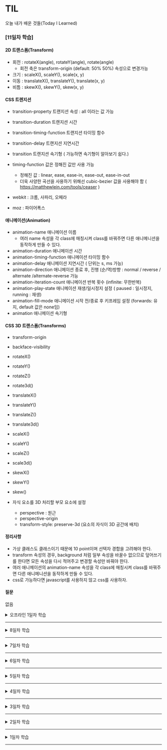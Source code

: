 # TIL
오늘 내가 배운 것들(Today I Learned)

### [11일차 학습]


#### 2D 트랜스폼(Transform)

  - 회전 : rotateX(angle), rotateY(angle), rotate(angle) 
    - 회전 축은 transform-origin (default: 50% 50%) 속성으로 변경가능
  - 크기 : scaleX(), scaleY(), scale(x, y)
  - 이동 : translateX(), translateY(), translate(x, y)
  - 비틈 : skewX(), skewY(), skew(x, y)

#### CSS 트렌지션
  - transition-property        트랜지션 속성 : all 이라는 값 가능
  - transition-duration        트랜지션 시간
  - transition-timing-function 트랜지션 타이밍 함수
  - transition-delay           트랜지션 지연시간
  - transition                 트랜지션 속기형 ( 가능하면 속기형이 알아보기 쉽다.)
  
  - timing-function 값은 정해진 값만 사용 가능 
    - 정해진 값 : linear, ease, ease-in, ease-out, ease-in-out
    - 더욱 사양한 곡선을 사용하기 위해선 cubic-bezier 값을 사용해야 함 ( https://matthewlein.com/tools/ceaser )

  - webkit : 크롬, 사파리, 오페라 
  - moz : 파이어폭스

#### 애니메이션(Animation)
  - animation-name             애니메이션 이름
    - 여러 name 속성을 각 class에 매칭시켜 class를 바꿔주면 다른 애니메니션을 동작하게 만들 수 있다.
  - animation-duration         애니메이션 시간
  - animation-timing-function  애니메이션 타이밍 함수
  - animation-delay            애니메이션 지연시간 ( 단위는 s, ms 가능)
  - animation-direction        애니메이션 종료 후, 진행 (순/역)방향 : normal / reverse / alternate /alternate-reverse  가능
  - animation-iteration-count  애니메이션 반복 횟수 (infinite: 무한반복)
  - animation-play-state       애니메이션 재생/일시정지 설정 ( paused : 일시정지, running : 재생)
  - animation-fill-mode        애니메이션 시작 전/종료 후 키프레임 설정 (forwards: 유지, default 값은 none임) 
  - animation                  애니메이션 속기형
 
#### CSS 3D 트랜스폼(Transforms)
  - transform-origin
  - backface-visibility 

  - rotateX()
  - rotateY()
  - rotateZ()
  - rotate3d()

  - translateX()
  - translateY()
  - translateZ()
  - translate3d()

  - scaleX()
  - scaleY()
  - scaleZ()
  - scale3d()

  - skewX()
  - skewY()
  - skew()
 
- 자식 요소를 3D 처리할 부모 요소에 설정
  - perspective : 원근
  - perspective-origin
  - transform-style: preserve-3d (요소의 자식이 3D 공간에 배치)  

#### 정리사항
- 가상 클래스도 클래스이기 때문에 10 point이며 선택자 경합을 고려해야 한다.
- transform 속성의 경우, background 처럼 일부 속성을 바꿀수 없으므로 덮어쓰기를 한다면 모든 속성을 다시 적어주고 변경할 속성만 바꿔야 한다.
- 여러 애니메이션의 animation-name 속성을 각 class에 매칭시켜 class를 바꿔주면 다른 애니메니션을 동작하게 만들 수 있다.
- css로 가능하다면 javascript를 사용하지 않고 css를 사용하자.

#### 질문
없음

<details>
<summary> 오프라인 1일차 학습</summary>

### html5 등장
- content 모델이라는 개념이 등장
  - ul 태그 밑에는 li 태그만 속함
- outline 알고리즘이 이전에는 '암묵적'으로 사용되다가 명시적으로 도입됨
  - 암묵적인 div 태그를 이용하다가, section 태그 이용

### CSS
-  css 에서 가중 중요한 3가지는 상속, 겹침, 우선순위이다. (겹침이 심해지면 성능이슈가 발생함)
- !important 의 경우 동적인 스타일을 부여하는 경우에만 예외적으로 사용해야함

### 정리

- acronym ( 두문자어 ) 태그는 현재 사용되지 않음
- CSS3, CSS4, HTML5 등의 의미는 사실상 마케팅 용어이며 CSS는 현재 모듈단위로 구성되어 버전업데이트 중
- css3test.com 로 현재 사용하고 있는 브라우저의 CSS3 지원률을 파악가능
- header.appHeader 의 형식은 react에서 사용되고 있는 클래스 형식임

- header 와 nav 는 분리하여도 되고, header 안에 nav를 속하게 해도 되나 분리하는 편이 좋음.
- WAI-ARIA 를 간단히 공부하였으며, role 속성을 부여하여 달성함
  - header : banner
  - nav : navigation
  - main : main
  - footer : contentinfo

- 항상 디자인 순서가 마크업 순서가 아니다. 마크업 순서는 논리적인 순서로 진행되어야 함.
  - 예로 들어 회원가입 페이지
  - 디자인 순서 : 아이디 -> 패스워드 -> 로그인버튼 로그인  ->  상태 유지
  - 논리적인 순서 : 아이디 -> 패스워드 -> 로그인 상태 유지 -> 로그인버튼

- CSS 클래스 네이밍은 BEM 방식을 이용한다. ( Camel Case  )
  - 클래스__속성--인터렉션

- 전역 속성 
  - lang, class, id, title, style, data-??
- 모바일을 우선하여 디자인 하는 것이 좋다. (mobile First)



</details>

---

<details>
<summary> 8일차 학습</summary>

#### 박스모델

- css 의 display 속성으로 지정
- Block : Flow Contents
  - 너비, 높이 지정 가능
  - BOX 종류
    - margin-box   --  외부 공간 박스
    - border-box   --  테두리 공간 박스
    - padding-box  --  내부 공간 박스
    - content-box  --  콘텐츠 공간 박스
    - positon-box 도 존재

- Inline : Phasing Contents
  - 너비, 높이 지정 불가능

- Inline-block 존재




#### 정리사항
- content, padding, border 모두 색상 적용 가능
- margin 만 음수 설정 가능
- inline box는 좌-우 의 경우 padding, margin은 설정 가능하나, 상하는 불가능(엄밀하게 이야기하면 공간은 설정이 되나 해당 공간이 벌어지지 않는다!)


#### 질문
- 블렌디드 러닝 연관 과정에 보면 이번주 토요일(4.11) 오프라인 강의 일정이 있는데,  일정대로 오프라인 수업 진행하는건지 궁금합니다!


#### 느낌점

</details>

---

<details>
<summary> 7일차 학습</summary>

#### 상속

- 상속 되는 속성(글자색, 글자 디자인에 관련된 것)
    - color, font-size , font-family, letter-spacing, strong

- 상속되지 않는 속성(공간에 관련된 것)
    - outline, margin, border, padding

#### 우선적용 규칙
- 요소 선택자(0,0,0,1) < 클래스 선택자(0,0,1,0) < ID 선택자(0,1,0,0) < 인라인 스타일(1,0,0,0) 
- *, >, +, ~ 등의 콤비네이터와 :not() 가상클래스는 특성에영향을 주지 않는다.
- 아래는 예시(한번씩 눈으로 확인해보자)
    - \* ---- 0000
    - a ---- 0001
    - a.link ---- 0011
    - li:nth-child(2) a:hover ---- 0022
    - .nav:nth-child(2) a:hover ---- 0031
    - #outer a ---- 0101
    - #outer #inner a ---- 0201
    - style="color: tan" ---- 1000
- Q : class 속성 개수가 11개면 id 속성 보다 우선할까요? 
    - A : class 속성 값의 개수가 아무리 많아도 id 속성 보다 중요성이 떨어짐.
    - Importance
    - Specificity
    - Source order

- Typography
    - 폰트에 영향을 주는 속성
        - font-family, font-size, font-weight, font-style, color
        - color 를 표현하는 방법 : color keyword, hex color, rgb color, hsl(180,50%,60%, 1)
    
    - 웹 안전 폰트
        - Arial 고딕(sans-serif)
        - Verdana 고딕(sans-serif)
        - Courier New 코드체(공간이 동일)(monospace)
        - Georgia 명조체(serif)
        - Times New Roman 명조체(serif)
        - Trebuchet MS 명조체(serif)

    - 저작권 없는 폰트 
        - fonts.google.com

    - text 레이아웃 속성

        - line-height 행간 (기본값 : 1.25)
        - letter-spacing 자간 ( 기본값은 : 0)
        - word-spacing 어간 : 단어사이 간격
        - text-align 
        - text-indent 들여쓰기 
        - text-transform : uppercase,  lowercase
        - font-variant: small-caps(대문자는 큰 대문자, 소문자는 작은 대문자), all-small-caps(모두 작은 대문자로 변경) ( 한글은 당연히 적용 안됨)
        - text-decoration : underline overline line-through(\<s>\</s>)
        

        - white-space : nomal -> 기본값
        - white-space : pre -> 입력한 그대로
        - white-space : pre-line -> 들여쓰기만 제거
        - white-space : norwap -> 한줄로 길게 쓰임( 줄바꿈 문자를 인식 안 하는듯?)
        
        - word-break : 단어의 분리를 어떻게 할 것인지 결정
        - word-wrap : 박스의 가로 영역을 넘친 단어 내에서 임의의 분리 여부를 결정하여 불바꿈 관여
        
        - text-shadow : 4px 4px 0px #9bdbde (x, y, blur, spread, color) ( 멀티도 가능함)

#### 정리사항
- !important 가능하면 사용하지 말자.
- 가상 클래스도 클래스이므로 우선적용 규칙에서 "10 point" 적용.
- woff = web open font format 
- line-height 은 가능한 1.5 이상
- 자간보단 어간이, 어간보단 행간이 커야한다.

#### 질문
- 개발을 하다보면 "고객측이 브라우저 확대/축소도 고려해야 하지 않느냐?"고 이야기 할 때가 있습니다. (반응형이 아니라 ctrl 누른 상태에서 마우스 스크롤로 변경하는 브라우저 확대/축소 입니다.)
- 질문 1 : 보통 확대 / 축소에서 문제가 되는 부분은 축소이고, 이때 어디까지 고려하는지 궁금합니다. ex) 90, 80, 75, 67, 50% ..
- 질문 2 : 관련 문제를 해결하면서 저는 이제 font는 rem 단위로 padding, margin 등의 font크기에 영향받는 부분은 em 단위로, line-height 는 1.2같은 비율로 적용하라고 합니다. 혹시 이와같은 방법이 맞는 해결인지 궁금합니다. 아니라면 어떤 부분을 고려해야하는지 궁금합니다.


#### 느낌점
- 크롬 개발자 도구에서 불투명한 css는 상속받은 것이 아니다. (체크가 되어 있어도 적용된 것이 아니다.)

</details>

---

<details>
<summary> 6일차 학습</summary>

#### CSS

- 표준화 단계
    - FPWD	First Public Working Draft
    - WD	Working Draft
    - CR	Candidate Recommendation
    - PR	Proposed Recommendation
    - REC	Recommendation
    - SPSD	Superseded Recommendation

#### 기본 문법

- 구성 : 대상 선택자, 속성, 값, 
- 적용 방식

    1. Internal Style  : html 코드에 직접 작성하는 방식으로 body가 아니라 head 태그에 넣어야 한다. 또한 MIME type은 생략 가능
    2. Inline Style : 요소 내부에 인라인 형태로 작성
    3. External Style link 요소로 사용
    ```html
    <link href="css/style.css" type="text/css" rel="stylesheet"/>
    ```
#### 선택자

- 심플 선택자 
    - 종류 : element type selector, Grouping selector, Universal selector, class selector(단락요소), multi class selector, id selector,  descendant selector

- Attrivute Selector (속성 선택자)
    - img[alt*="css"] 
    ```html
    <abbr alt="htmlcssjavascript" src="love.jpg" >
    ```

    - [shape][title] 
    ```html
    <area shape="" coords="" href="" title="">
    ```

    - 아래는 모두 태그는 관계 없이 작동 ( 정규표현식과 비슷하게 작동)
    ```css
    [href^="http://"] { ... }
    [src$=".svg"]     { ... }
    [src*="phone"]    { ... }
    ```

- 가상 클래스

    - :link         { ... }
    - :visited      { ... } 

    - :hover        { ... }
    - :active       { ... } : 선택시 작동

    - :focus        { ... } : 키보드 속성
    - :focus:hover  { ... }
    - :focus:active { ... }

    - :first-child  { ... }
    - :last-child   { ... }
    - :nth-child(n) { ... } : even, odd 사용 가능, n은 1이 아니라 10터 시작됨.
    https://developer.mozilla.org/ko/docs/Web/CSS/:nth-child
    - :lang(ko)     { ... } : 보통 font 변경시 사용

- 가상 요소 선택자(Pseudo Element)
  - :: 2개가 가상 요소
  - 종류
    - ::first-letter {...}
    - ::first-line {...}
    - ::before {...}
    - ::after {...}
  
#### 정리사항
- 네트워크 탭으로 css 불러왔는지 확인하고 파일 이름이 붉은색이면 이상 상태
- user agent stylesheet 는 웹브라우저가 기본적으로 제공하는 것
- abbr 태그를 사용하고 그때 title 속성으로 툴팁을 사용
- class 의 경우 속성 선택자를 사용하면 정확히 일치되지 않거나, 순서가 바뀐경우 인식을 못한다. 항상 class 선택자를 사용하자. 

    ```html
    <p class='note box'></p> <!-- 불일치 -->
    [class="note"] {...} 
    <p class='box note'></p> <!-- 불일치 -->
    [class="note box"] {...}
    ```
- html 과 다르게 css는 대소문자 구분
- parent:nth-child(n) : 부모의 n번째 자식이라는 의미
- element:nth-of-type(n) : 같은 유형(element)의 n번째 형제라는 의미
 
  
#### 질문

- 개인적으로 before/ after 이용해서 원이나 삼각형을 문장 앞에 사용하곤 했었는데, 실제로 권장되는 건지 궁금합니다.
  ```css
  .p-tag::before{
     content: '';
     display: inline-block;
     width: 15px;
     height: 15px;
     -moz-border-radius: 7.5px;
     -webkit-border-radius: 7.5px;
     border-radius: 7.5px;
     background-color: black;
  }
  ```

- SCSS를 배워서 실무에 적용하려고 하는데, 강사님은 Less 나 SCSS를 사용하시는지 궁금합니다.

#### 느낌점
- pseudo : 논문에서 자주 보이지만 가볍게 넘어갔던 용어인데, p가 묵음이라 "수도 코드", "의사 코드" 라고 사용되는 듯.
- "가상 요소"와 "가상 클래스"를 구분없이 가상클래스라고 부르고 있었는데 확실히 구분해야겠다. ( :은 가상 클래스, ::가상요소)

</details>

---


<details>
<summary> 5일차 학습</summary>

#### 인터랙티브 요소

- details 요소
  - ( 각주는 적합하지 않고 \<a>을 이용해 해쉬를 이용해 하단의 id값과 연결 )
  - open 속성을 사용하면 기본적으로 펼쳐서 사용됨
  - summary 요소와 함께 사용

- dialog
  - open 속성을 사용하면 기본적으로 펼쳐서 사용됨
  

#### 스크립팅 요소들

- type 존재하나 html5에서는 생략 가능
- src 속성을 이용해 .js 코드를 불러올 수 도 있음.
- \<style> 태그를 이용해 css코드 작성
- link 태그를 이용해 css코드도 불러올 수 있음.
```html
<link rel="stylesheet" href="css/app/css">
```

- noscript ( 크롬 디버깅 설정에는 disable javascript 뿐만 아니라 다양한 설정값이 존재 )
- canvas 

#### 유저 인터랙션 속성

- hidden ( 모든 html 요소에 가능)
- 기본적으로 포커스 가능한 요소들 (참고: https://allyjs.io/data-tables/focusable.html)
  - 폼 컨트롤 요소들           : input, button, textarea, select 등
  - href 속성을 가진 요소들     : a, area
  - controls 속성을 가진 요소들 : video, audio
- tabindex 
  - 1이상 : 탭 포커스 순서를 설정한다.
  - 0 : 포커스를 가지지 않는 요소에 부여함 ( ex \<div>)
  - -1 : 포커스를 가진 요소들을 제외함

- accesskey 속성
  - 모든 HTML 요소는 accesskey 속성을 가질 수있다. 속성 값은 키보드 단축키로 설정된다.
  - 하지만 accesskey 속성의 단축키는 브라우저와 운영체제 플랫폼에 의존하고 있어 운영체제마다 사용자 경험이 달라진다. 쉽게 말해 Windows 사용자와 Mac OSX 사용자가 사용하는 단축키는 달라진다. (iPhone과 Android 사용자 경험이 다른 것처럼)
  - [브라우저 × 운영체제 플랫폼]
  - Windows
    - Chrome  : Alt + 단축키
    - IE      : Alt + 단축키
    - Safari  : Alt + 단축키
    - Opera   : Alt + 단축키
    - Firefox : Alt + Shift + 단축키
  - Mac OSX
    - Chrome  : Control + Alt + 단축키
    - Safari  : Control + Alt + 단축키
    - Opera   : Control + Alt + 단축키
    - Firefox : Control + 단축키
  - Linux
    - Chrome  : Alt + 단축키
    - Opera   : Alt + 단축키
    - Firefox : Alt + Shift + 단축키

  [사용 예시]
  ```html        
  <button type="button" class="button is-collect" accesskey="C" onclick="collect()"> 수집</button>  
  ```


- draggable 속성
  - MDN 문서를 보니 draggable 은 Boolean이 아니라 enumerated 이기 때문에 ture, false 를 반드시 적어야 한다고 적혀있다. 열거형 이라는 것이 enum같은 것으로 추정되는데 구체적인 설명이 없어서 암기해야겠다.

#### 문서 메타데이터 요소들

- 문서의 제목과 스타일시트, 스크립트 링크 또는 선언을 포함하는 문서의 일반적인 정보(메타데이터)를 제공한다. 대부분 브라우저는 마크업에서 <head> 요소가 생략될 경우, 자동으로 <head> 요소를 생성하지만 일부는 그렇지 않다.

- 자동으로 <head> 요소를 생성하지 않는 브라우저 환경
  - Android <= 1.6
  - iPhone  <= 3.1.3
  - Opera   <= 9.27
  - Safari  <= 3.2.1.
  - Nokia 90

- title : 브라우저의 타이틀 바(Title Bar)나 페이지 탭에 보여지는 문서의 제목을 정의. 텍스트만 포함할 수 있으며 포함된 태그들은 해석되지 않음.

- 속성들을 일일이 설명하지 않고 아래의 예시 코드로 표현함
  ```html
  <!DOCTYPE html>
  <html lang="ko-KR">
    <head>
      <meta charset="UTF-8">
      <title>HTML 메타데이터(Metadata) 요소들</title>
      <meta name="application name" content="어플리케이션 이름 정의">
      <!--웹 페이지에서 실행중인 웹 애플리케이션 이름 정의. 
      간단한 웹 페이지는 application-name 메타를 정의해서는 안됨. -->
      <meta name="description" content="웹페이지 내용을 요약해서 기술">
      <meta name="keywords" content="웹페이지의 주요 키워드를 콤마(,) 로 구분하여 작성.">
      <meta name="author" content="웹페이지 제작자">
      <meta name="robots" content="index">
      <meta name="viewport" content="width=device-width,  initial-scale=2">
    </head>
    <body>
    </body>
  </html>
  ```
- \<base> 요소를 이용하여 href 의 base주소를 설정가능하다.
- \<link> 요소를 이용해 css을 가져올 때 title을 부여하여 스타일을 변경할 수도 있는데 크롬에서는 불가능하다.




  
#### 질문
- hidden 속성과 css 의 "display : none" 시각적 효과는 비슷한데 어떤 차이가 있는지 궁금합니다.


#### 느낌점
- meta태그에서 "application-name" 은 간단한 웹 페에지는 적용할 수없다고 하였는데, 여기저기 찾아보니 gmail.com 에 application-name 이 적용되어 있다. 

- \<style>에서 scoped 는 대부분의 브라우저에서 지원되지 않는 기능이라고 설명들었다. 다만 vue.js를 주로 쓰는 나에게는 매우 친숙한 속성값이다.

- details, summary의 경우는 TIL 과제를 하며 다른사람들의 과제를 참고하다가 다른 분들이 일자별로 details 태그를 이용하며 분리하는 것을 보고 따라하며 배웠다.

- 항상 다이얼로그는 div요소를  z-index, display: none, position: absolue 등의 css 와 js를 이용해 만들었는데, \<dialog> 태그가 있었다니 다음에 사용해봐야겠다.

- 논리적인 흐름이 중요하다. markup의 순서 즉 먼저 등장하는 것이 우선시된다. 그러므로 img요소의 tabindex 요소를 0이 아닌 양수로 주는 것은 권장되지 않는다.

- 접근성 관점에서 웹페이지 내 "드래그앤드드롭"을 구현하면 마우스없이 키보드로도 가능하게 해야한다.

</details>

---

<details>
<summary> 4일차 학습</summary>

#### 테이블 요소

- table은 항상 제목(caption) 을 가진다. ( MDN 사이트을 보니 선택인듯)
- table, caption, column, th, dh, tr, colspan,
- 전맹 시각자의 경우 table은 매우 이해하기 어렵기 때문에 구조화를 잘해야 한다.
- table 의 border 속성은 표현이라 사용이 권장되지 않는다. (가능한 표현은 css을 통해서 해야한다.)
- 가장 좋은 테이블 디자인은 단순해서 이해하기 쉽게 만드는 것이며 테이블 내 테이블을 중첩해서는 안된다. 
- 테이블을 레이아웃(배치) 목적으로 사용해서는 안된다. 
- 테이블 내용이 복잡하여 설명이 필요하다면 아래 두가지 방법 중 하나를 선택 해야한다. 
  - 1. aria-describedby 속성으로 표에 대한 자세한 설명단락의 id와 연결시킨다.
    ```html
    <p id="compare-shoes-table">테이블 내용에 대한 설명 블라블라~</p>
    <table aria-describedby='compare-shoes-table'>
      <caption>성인 남성 운동화 사이즈표</caption>
      <tr>
        <th></th>
        <th></th>
        <th></th>
        <th></th>
        <th></th>
      </tr>
      <tr></tr>
      <tr></tr>
    </table>
    ```
  - 2. \<figure> 요소에 aria-labelledby 속성을 사용해 제목(caption과 연결시킨다.)
  
    ```html
    <figure aria-labelledby="compare-shoes-table">
    <p >테이블 내용에 대한 설명 블라블라~</p>
    <table>
      <caption id="compare-shoes-table">성인 남성 운동화 사이즈표</caption>
      <tr>
        <th></th>
        <th></th>
        <th></th>
        <th></th>
        <th></th>
      </tr>
      <tr></tr>
      <tr></tr>
    </table>
    </figure>
    ```  
    
- th 요소
  - 테이블 셀 제목(header cell in a table)으로 행(tr) 내부에 포함되어야 한다.
  - 속성
    - scope: 행(row) 또는 열(col), 행그룹(rowgroup), 열그룹(colgroup)의 제목임을 명시
    - abbr: 제목이 길어 축약(Abbreviation)이 필요할 때 사용
    - colspan: 열(column)을 그룹 지을 때 사용
    - rowspan: 행(row)을 그룹 지을 때 사용 (보통 1행 1열)

- td 요소
  - 테이블 셀 내용(data cell in a table)으로 행(tr) 내부에 포함되어야 한다.
  - 속성
    - colspan: 열(column)을 그룹 지을 때 사용
    - rowspan: 행(row)을 그룹 지을 때 사용
    - headers: 셀 제목을 하나 이상 연결하여 읽기 용이하도록 구성할 때 사용, 스크린 리더가 순서대로 읽음.
    
- thead 요소
  - 테이블 행 블록(row block) 내에 제목 열 그룹(column headers)으로 구성할 경우 사용한다. 
  - 선택적(option)으로 사용한다. (필수 아님)

- tbody 요소
  - 행 블록 내에 테이블 데이터로 구성할 때 사용한다. 
  - 선택적(option)으로 사용한다. (필수 아님)
  - 기본적으로 브라우저가 알아서 묶어만들어주기도 함

- tfoot 요소
  - 행 블록 내에 열 요약(column summaries)로 구성할 때 사용한다. 
  - 선택적(option)으로 사용한다. (필수 아님)

- col 요소
  - 테이블 열(column)을 하나 이상 묶고자 할 때 사용한다.
  - 일반적으로 colgroup 요소 내부에 포함시킨다.
  - 선택적(option)으로 사용한다. (필수 아님)
  - 속성
    - span: 열 묶음 개수 설정

- colgroup 요소
  - 테이블 열(column) 그룹을 만들고자 할 때 사용한다.
  - 내부에 col 요소를 포함하거나, 포함하지 않을 수 있다.
  - 선택적(option)으로 사용한다. (필수 아님)
  - 속성
    - span: colgroup 요소가 col을 포함하지 않을 경우, 열 묶음 개수 설정    

#### form , input , button 등의 폼 요소

```html
<form action="https://formspree.io/your@email.com" method="POST">
  <label>이름 <input type='text' name="user_name"  placeholder="이민주" maxlength='4'></label>
</form>
``` 
- name : 서버에 값을 전송할 때 사용됨
- label 태그의 for 속성 유무
  - for 속성을 사용하지 않으면 \<label>태그 내부에 \<input> 사용
  - for 속성을 사용하면 \<label> 과 \<input>을 분리 가능 => 다만 이때에는 반드시 label태그의 for 속성과 input 태그의 id 속성이 동일해야함
    ```html
    <form action="https://formspree.io/your@email.com" method="POST">
      <label for='_user_name'>이름 </label>
      <input type='text' _id="_user_name" name="user_name"  placeholder="이민주" maxlength='4'>
    </form>
    ```

- input
  - 속성
    - name
    - placeholder
    - value : 실제 값
    - readonly : 읽기 전용
    - required : 필수 입력 사항
    - disabled
    - minlength
    - maxlength
    - list
  - type
    - text
    - password
    - checkbox
    - radio : label 로 묶으면 레이블을 클릭해도 선택이 된다. default의 의미로 checked 속성 추가가능하며 반드시 name값이 동일해야 한다.
    - file : File 전송시에 from 요소의 enctype="multipart-formdata" 을 추가 및 method는 POST 설정.
    - submit : button 태그를 사용하지 않고 input 태그로 사용. 이때 value 속성으로 text 입력
    - button 
    - image : image 타입을 이용해 이미지 버튼을 만들 수 있음.
    - reset
    - hidden : 사용자에게 보여지지 않고 데이터 전송
    - search : x 표시 가능
    - url : datalist 요소( option 태그도 )를 이용하여 list 속성을 통해 listing 가능
    ```html
    <p>
      <label> 이동할 웹주소<input list="url_ex" type="url" name="user_url" ></label>
      <datalist>
        <option value="http://naver1.com"></option>
        <option value="http://naver2.com"></option>
        <option value="http://naver3.com"></option>
        <option value="http://naver4.com"></option>
      </datalist>
    </p>
    ```
    - tel : 전화번호도 datalist 사용가능
    - email
    - date
    - month
    - week
    - time
    - datetime-local
    - number : min, max, step(한번 올릴 때 마다 단위), value로 초기값 설정 가능
    - range : min, max, step(한번 올릴 때 마다 단위), value로 초기값 설정 가능
    - color : value 을 통해 초기값 설정 가능

- datalist
  - 데이터 목록 요소 컨테이너 컨트롤.
  - 내부에 \<option> 요소를 사용해 항목을 만든다.

- button
  - 버튼 폼 컨트롤로 사용자의 인터랙션을 받아 액션을 트리깅(방아쇠) 처리함.
  - contents 값으로 "생성 버튼" 이런식으로 넣으면 안됨 => 스크린리더가 버튼태그를 버튼으로 읽으므로 "생성 버튼 버튼" 으로 읽음
  - type
    - submit
    - button : 일반 버튼
    - reset : 초기화
    
  ```html
  <button type="submit"></button>
  ```



- select, option, optgroup
  - 드롭 다운 메뉴(옵션을 선택 할 수 있는) 컨트롤을 말함. 내부에 \<option> 요소를 포함하여 사용자에게 선택할 수 있도록 한다. \<option>을 묶어 그룹으로 만들고자 한다면 \<optgroup> 요소를 사용하고, label 속성을 사용해 그룹 이름을 설정한다.
  
  - select
  - 속성
    - name
    - multiple
    - disabled
    - required
    - size

  - option
    - \<select>, \<datalist>, \<optgroup> 내부에 포함 가능한 컨트롤로 항목을 만드는데 사용됨.
    - 속성
      - value
      - selected
      - label
      - disabled
      
  - optgroup
    - \<option> 컨트를을 그룹지을 때 사용됨.
    - 속성
      - disabled
      - label
  ```html      
  <p>
    <label for="user_hobby">취미</label>
    <select name="user_hobby" id="user_hobby" required>
      <option value="0">없음</option>
      <optgroup label="구기종목">
        <option value="1" selected>축구</option>
        <option value="2" label="basketball" disabled>농구</option>
      </optgroup>
      <optgroup label="문화생활" disabled>
        <option value="3">독서</option>
        <option value="3">영화관람</option>
      </optgroup>
    </select>
  </p>
  ```

- textarea
  - 멀티라인 일반 텍스트 편집 컨트롤을 말한다.
  - type
    - name
    - placeholder
    - rows : 높이
    - cols : 글자의 개수
    - readonly
    - required
    - disabled
    - minlength
    - maxlength
  - css
    - resize : none 속성으로 UI 변경할 수 없도록 만듬.

  ```html
  <div>
    <label for="user_comments">코멘트</label>
    <p>
      <textarea name="user_comments" id="user_comments" cols="24" rows="5">남기고 싶은 말을 작성해주세요<textarea>
    </p>
  </div>
  ```

- fieldset
  - 하나 이상의 폼 컨트롤을 그룹화 하는데 사용됨.
  - 속성    
    - name
    - disabled
- legend
  - \<fieldset> 컨트롤의 레이블(이름)을 설정하는 컨트롤.

  ```html
  <fieldset name="user_acount">
    <legend>사용자 계정</legend>
  </fieldset>
  ```

- output
  - 계산된 결과를 출력하는 컨트롤.
  - 속성
    - name
    - for
      
  ```html        
  <form oninput="result_sum.value = parseInt(n1.value + n2.value, 10)">
    <p>
      <input type="number" name="n1" value="4"> +
      <input type="number" name="n2" value="10"> =
      <output name="result_sum">14</output>
    </p>
  </form>
  ```
- progress
  - 작업의 완료 진행 상황을 표시하는데 사용되는 컨트롤.
  - 속성
    - value
    - max
  

  ```html
  <progress value="10" max="100">10%</progress> 
  <!-- 아직 10% 라는 content가 반영 안됨 -->
  ```
- meter
  - 알려진 범위 내에서의 스칼라 측정 또는 분포 비율을 나타내는 컨트롤. (게이지(gauge)라고도 불림)
      디스크 사용 현황, 쿼리 결과의 관련성, 특정 후보에 대한 투표율 등이 해당됨.
  - 속성
    - value
    - min
    - max
    - low
    - high
    - optimum

  ```html
  <meter value="20" min="5" max="40">20</meter>
  <!-- 아직 20 이라는 content가 반영 안됨 -->
  ```
  
#### 질문
없음

#### 느낌점
form과 관련된 많은 타입들을 배웠다.
또한 가장 좋은 테이블 디자인은 단순해서 이해하기 쉬운 디자인이라는 것 ! 그리고 테이블 내 테이블을 중첩해서는 안된다는 말을 기억해야겠다.

</details>

---


<details>
<summary> 3일차 학습</summary>

#### 컨테이너 요소

- 적절한 시맨틱 요소가 없을때만 div, span 사용
- div
  - div : division 의 약자
  - block 컨테이너 (html5 에서는 flow)
  - block 요소( h1~6, p, blockquote, section )

- span
  - 인라인 요소( a, strong, em, b, i )
  - 인라인 요소는 블록요소를 감쌀 수 없다.



#### 텍스트 레벨 요소


- 아래 첨자 : \<sub>  subscript text 
- 위 첨자 : \<sup>  superscript text ( ex) 각주 )
- 텍스트 하이라이트 : \<mark>
- 축약어 : \<abbr> Abbreviation
- 취소선 : \<s> strikethrough 
- 시간 /날짜 요소 : \<time> 기계가 이애할 수 잇는 형태로 날짜나 시간을 나타냄


#### 그룹핑 요소

- address 
  - 조직의 정보

```html
<address>
  서울특별시 강남구 삼성로 648 SM ENTERTAINMENT
  Communication Center 대표전화 <a href="tel:+82262409800">02 6240 9800</a>   
  대표 : 한세민, 남소영 사업자번호 <a href="https://goo.gl/XqFuCC">114 81 63109</a> 
  <small>Copyright©2013 SM ENTERTAINMENT Co., Ltd. ©All rights reserved.</small>
</address>
```

- pre ( preserved 의 약자이며 code 의 경우 \<code> 이용) 
  - 이메일, 빈줄이 표시된 단락, 아스키코드
  - 컴퓨터 코드, 출력, 키보드 블록을 나타내기 위해 pre 요소는 code, samp, kbd 요소와 함께 사용 가능

```html
<pre>
____  ∧ ∧
   |＼ /(´～`)＼&lt변화구
   |　|￣￣￣￣￣|
   |　|＝みかん＝|
 ＼|＿＿＿＿＿|
</pre>
<pre>
<p>다음은 패널(Panel) 생성자 함수(Constructor Function) 입니다.</p>
function Panel(element, canClose, closeHandler) {
  this.element = element;
  this.canClose = canClose;
  this.closeHandler = function () { if (closeHandler) closeHandler() };
}
</pre>
```




#### 임베디드 요소

- embed, object, param 는 자주 사용되지 않음

- picture
  - source, img 모두 가능하다.
  - img를 포함하는 컨테이너 요소이며 모던 브라우저에서는 다양한 디바이스에 대응하기 위해 source 요소를 사용가능하다.

```html
<picture>
  <source srcset='media/image1~~~' type='image/png' media="(min-width:900px)">
  <source srcset='media/image2~~~' type='image/png' media="(min-width:600px)">
  <img src='media/image3~~~' alt='웃는 고양이'>
</picture>
```

- video
  - 속성으로 src, poster, preload, controls, autoplay, loop, muted 존재 
```html
<video
  src='media/video/~~'
  poster='media/~~.png'
  controls autoplay loop muted>
  <p>
    HTML5 <code>video</code> 요소를 지원하지 않는 구형 웹브라우저를 사용중입니다.
    <a href='http://outdatedbrowser.com/ko'>최신형 브라우저로 업데이트</a> 하세요.
  </p>
</video>
```

- Audio
  - control 속성이 없으면 audio control이 기본적으로 보이지 않음.
  - 아래 코드는 figcaption 내부에 audio태그를 넣고 width를 동일하게 하여 디자인된 화면을 구성 (control의 가로폭이 300px )
  - https://caniuse.com/#search=mp3 ( 결론적으로 mp3, mp4 를 사용하면 되므로 더이상 내부에 source 를 이용해 다양한 포멧을 사용할 필요 없음.)

```html
<figure>
  <img src='media/image/~~~.png alt='비행기' width='300' height='300'>
  <figcaption>
    <audio src='media/~~~.mp3' controls>
      <p>
        HTML5 <code>video</code> 요소를 지원하지 않는 구형 웹브라우저를 사용중입니다.
        <a href='http://outdatedbrowser.com/ko'>최신형 브라우저로 업데이트</a>  하세요.
      </p>
    </audio>
  </figcaption>
</figure>
```

- track
  - video, audio 안에서  사용
  - 다국어도 사용 가능 ( default 가능)
  - vtt = video text track 웹표준 자막 포멧

```html
<video src='media/video/~~' controls >
  <track kind='subtitles' src='~~.ko.vtt' srclang='ko' label='한국어'  default>
  <track kind='subtitles' src='~~.ko.vtt' srclang='en' label='영어'>
  <track kind='subtitles' src='~~.ko.vtt' srclang='ja' label='일본어'>
    
</video>
```

- iframe
  - src             - 프레임 소스 설정
  - width           - 프레임 너비 설정
  - height          - 프레임 높이 설정
  - allowfullscreen - 프레임 전체화면 설정
  - frameborder='0' - 프레임 테두리 설정
  - allow - 허용 시켜줄 대상 ( allow="autoplay; encrypted-media" )
  - 구글 맵, 네이버맵 등 시간이 날때 직접 해봐야겠다.

- map 요소
  - 이미지 맵 좌표 생성: https://www.image-map.net/
  - 이미지 맵(클릭 가능한 링크 영역)을 정의하기 위해 \<area>와 함께 사용됨.

- area 요소
  - 이미지의 핫스팟 지역 정의, 하이퍼링크 설정. 내부에서만 사용 가능.
  - shape    - 핫스팟 모양 설정
  - coords   - 모양의 좌표 값 설정
  - href     - 하이퍼링크 주소 설정
  - target   - 새 창(탭) 열림 설정
  - alt      - 대체 텍스트 설정
  - hreflang - 연결된 페이지의 언어 속성 설정
  - download - canvas 데이터 다운로드 설정

```html
<img src="products-map.jpg" alt="제품 모음" usemap="#products-map">
<map name="products-map">
  <area
    shape="circle"
    coords="200,250,25"
    hreflang="en-GB"
    href="another.html"
    alt="Another Page"
    target="_blank">
</map>
```


#### 질문
없습니다. 

#### 느낌점
- 오늘은 매우 관심있는 주제가 많았다.
- 예전의 보안이슈로 iframe 이야기를 많이 들었는데 제대로 다시 공부해봐야겠다.
동영상 업로드 기능이나 실시간 스트리밍 서비스 관련하여 video 태그를 좀더 살펴보고 싶다. 
- map 요소라는 것이 있는지 처음 알았다. 비슷한 기능을 구현하기 위해 자바스크립트와 - - div를 이용해서 구현했었는데, 앞으로는 map요소를 사용해야겠다.
항상 느끼는 canvas에 비해 svg의 가장 큰 장점은 css, javascript를 적용 가능하다는 점이다.
</details>

---

<details>
<summary> 2일차 학습 </summary>

- href 의 #, #top은 최상단이며 보통 id를 사용 (다만 습관적으로 id 사용에 거부감이 존재)

- a태그 모질라 페이지를 보니 모르는 부분이 많다. 나중에 자세히 봐야겠다.
  
  a 요소는 사용자의 보안과 개인정보에 중요한 영향을 줄 수 있습니다. Referer 헤더: 개인정보와 보안 고려사항 문서에서 자세한 내용을 알아보세요.
  
  target="_blank"를 rel="noreferrer"와 rel="noopener" 없이 사용하면 웹사이트가 window.opener API 악용 공격에 취약해집니다. (취약점 설명).
  
  onclick 이벤트
  앵커 태그의 href를 "#"이나 "javascript:void(0)"으로 지정해 페이지 새로고침을 막고, click 이벤트 처리기를 등록해서 가짜 버튼을 만드는 방식으로 남용하는 경우도 많습니다.
  이런 가짜 href 값은 링크를 복사하거나 드래그할 때, 링크를 새 탭이나 새 창에서 열 때, 즐겨찾기에 추가할 때와 더불어 JavaScript를 불러오는 중일 때, 오류가 발생했을 때, 아니면 JavaScript를 비활성화했을 때 예측하지 못한 동작을 하게 만듭니다. 또한 스크린 리더 등 보조 기술에도 잘못된 의미를 전달합니다.

  \<button\> 을 대신 사용하세요. 하이퍼링크에는 진짜 URL로의 내비게이션만 사용하면 됩니다.
  https://www.jitbit.com/alexblog/256-targetblank---the-most-underestimated-vulnerability-ever/

- 설명 
  -설명 목록(dl : description List) =  용어(dt : term) + 해당 용어에 설명내용(dd : description)
태그 속성에 값에 넣는 문자는 entitycode 로 할 필요 없음
img에 title 속성을 통하여 툴팁 가능

- 인용과 줄바꿈
인용 : \<q\> quotation ( cite 속성 사용 가능)
인용단락(긴 인용문) : \<blockquote\> blockquote
출처 : \<cite\> citation
\<br\>은 linebreak 용도로 사용하고 두번사용해서는 안됨.
 

- 어휘 요소들
  - 아래 두가지를 구분해야 함 (즉 bold 가 의미적으로 강조가 아니다.)
  - 1)강조 : sematic
  - 2)표현적인 목적 : Non sematic
  - \<strong\> 중요성, 심각성 , 긴급성


- 섹션 메인
\<body\> ( root section 이라고 부름)  
\<body\>  
\<header\> :  \<nav\> 
\<main\> : \<aside\>, \<section\> ( 큰 카테고리 분류, section 안에는 \<article\> 을 이용해 다시 분류) 
\<footer\> :  저자, 링크, 저작권 정보

- section
섹션요소는 일반적인 컨테이너 요소(단순 Grouping을 우한 목적)가 아니며, 문서개요에 명시적으로 나열할 수 있는 컨텐츠에만 적합  
=> 일반적인 컨테이너 요소는 div, span 사용, 반드시 목차에 해당되는 컨텐츠에 적합
반드시 헤딩(h1~h6) 요소가 필요
일반적인 섹션을 의미(소개, 뉴스 항목들, 연락처 정보)

- article
헤딩(h1~h6) 요소가 필요 
독립적인 섹션을 의미( 잡지, 신문, 에세이, 보고서 , 블로그, 기타 소설미디어...)
<참고>
article 내부에 section을 포함할 수도 있고, section 내부에 article을 포함 할 수도 있다.
콘텐츠가 사이트에 포함된 독립적인 섹션의 성향이 크다면 section 요소 대신 article 요소를 사용하는 것이 좋다. 

- aside :웹사이트의 사이드바에 해당되는 부 콘텐츠 섹션을 말한다.
- nav : 다른 페이지로 이동하는 링크 또는 사이트 내 탐색 링크를 포함하는 섹션 요소이다.
<참고>
내용을 쉽게 이해할 수 있도록 nav 요소 내부에는 비순차 목록(ul)을 사용한다. 
사이트의 모든 링크를 nav 에 포함하는 것은 아니며, 주로 사이트를 탐색하는 링크를 포함한다. 
사이트 하단에 위치한 링크는 footer요소로도 충분하다. 

- main
  - main 요소는 섹션요소가 아니며, main은 반드시 1개만 보여져야 하므로, hidden 속성을 이용해야 한다. 
```html
  <main> </main>
  <main hidden> </main> 
```
  - <참고>
  - article, section, aside, nav 는 main요소를 자식으로 포함할 수 없다. 
  - 반대로 main요소는 섹션(article, section, aside, nav)요소들을 포함할 수 있다. 
  - main 내부에는 header, footer 요소를 직접적으로 포함하지 않는다. (섹션 내부에  - footer와, header을 넣는다.)
  - body 안에는 직접적으로 header, footer 요소를 직접적으로 포함 가능.



#### 질문
1. 시멘틱 태그가 너무 많아 실제로 적용시키기 쉽지 않을 것 같습니다. 시멘틱 태그도 꼼꼼히 작성하는 것을 웹 표준, 웹 접근성(?) "준수"라고 표현하는 것 같은데 실제 웹사이트가 웹 표준이나 접근성이 지켜지지 않을 경우 어떤 불이익이 있는지 궁금합니다. 

#### 느낌점
과제가 많이 늦었습니다!

</details>

---
<details>
<summary> 1일차 학습 </summary>

- h : heading 의 약자 
- p : paragraph 의 약자
- head 태그안의 title 태그를 이용해 페이지 제목 설정 가능
- meta
charset="utf-8" 로 인코딩 설정 가능
또는 document.characterSet 으로 html 파일의 인코딩 확인
meta 태그의 경우 contents가 없으므로 닫는 부분이 없음( Empty Element)

- title 속성이 존재함 (처음봤는데, 시간날때 다시 읽어봐야겠다.)
http://blog.hivelab.co.kr/%EA%B3%B5%EC%9C%A0-title-%EC%86%8D%EC%84%B1%EC%9D%98-%EB%B0%94%EB%9E%8C%EC%A7%81%ED%95%9C-%EC%82%AC%EC%9A%A9%EB%B0%A9%EB%B2%95/
https://nuli.navercorp.com/sharing/blog/post/1132934 ( 사용하지 말라는 의견 )

- html 기본 골격 
반드시 html 안에는 head와 body만 존재하고 표준을 위해 doctype 설정.
또한 대부분의 태그는 소문자이나 doctype의 경우는 대소문자 관계없음.
document.doctype 로 확인 가능

``` html
<!doctype html>
<html>
  <head></head>
  <body></body>
</html>
```

- 언어 : 해당 언어로 음성 출력 가능
``` html
<html lang="ko-KR"> 대한민국의 한국어 
```
|언어|코드|
|---|---|
|한국어|ko|
|영어|en |
|일본어|ja|
|스페인어|es|

- image
alt : alterate text 의 약자 (오류가 발생한 경우 이미지 대체 또는 전맹시각장애자를 위한 접근성준수)

- figure, figcaption 
표, 차트, 이미지를 감싸서 사용

- entitycode
https://entitycode.com/#common-content
https://soye0n.tistory.com/196 (한자 사용 방법, 한글 폰트는 불가능)

- ul , ol 은 반드시 li 요소만 감쌀수 있다. (생각보다 신경쓸게 많다.)

#### 질문
없음

#### 느낌점
- 나머지 영상도 간단히 살펴보았는데, 내가 모르는 태그나 매우 많았다. 알고 안쓰는 것과 몰라서 안쓰는 것은 큰 차이니 열공!!
- 항상 영어문서만 봤었는데, mdn한글 문서도 보니 번역이 잘되어 있네, 기계번역이 아닌것 같다.

</details>

---